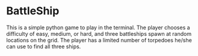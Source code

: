 # BattleShip

This is a simple python game to play in the terminal. The player chooses a difficulty of easy, medium, or hard, and three battleships spawn at random locations on the grid. The player has a limited number of torpedoes he/she can use to find all three ships.
